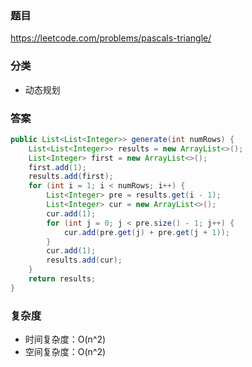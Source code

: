 ### 题目
https://leetcode.com/problems/pascals-triangle/

### 分类
* 动态规划

### 答案
```java
public List<List<Integer>> generate(int numRows) {
    List<List<Integer>> results = new ArrayList<>();
    List<Integer> first = new ArrayList<>();
    first.add(1);
    results.add(first);
    for (int i = 1; i < numRows; i++) {
        List<Integer> pre = results.get(i - 1);
        List<Integer> cur = new ArrayList<>();
        cur.add(1);
        for (int j = 0; j < pre.size() - 1; j++) {
            cur.add(pre.get(j) + pre.get(j + 1));
        }
        cur.add(1);
        results.add(cur);
    }
    return results;
}
```

### 复杂度
* 时间复杂度：O(n^2)
* 空间复杂度：O(n^2)
